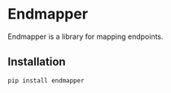 # Endmapper

Endmapper is a library for mapping endpoints.

## Installation

```bash
pip install endmapper